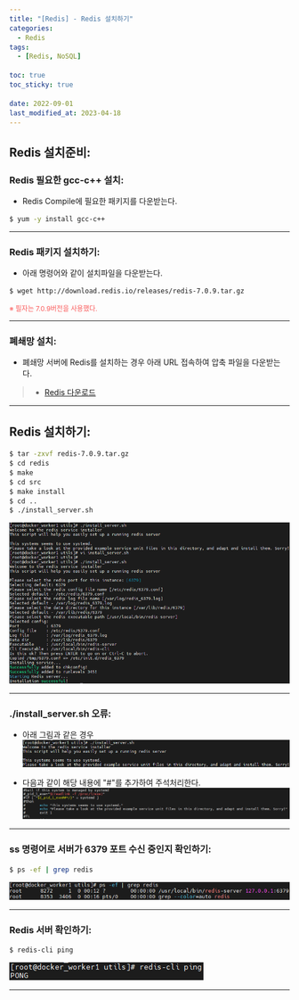 ```yaml
---
title: "[Redis] - Redis 설치하기"
categories:
  - Redis
tags:
  - [Redis, NoSQL]

toc: true
toc_sticky: true

date: 2022-09-01
last_modified_at: 2023-04-18
---
```


## Redis 설치준비:
### Redis 필요한 gcc-c++ 설치:
- Redis Compile에 필요한 패키지를 다운받는다.
```bash
$ yum -y install gcc-c++
```

* * *

### Redis 패키지 설치하기:
- 아래 명령어와 같이 설치파일을 다운받는다.
```bash
$ wget http://download.redis.io/releases/redis-7.0.9.tar.gz
```
<span style="color:#FA5858; font-size:12px">※ 필자는 7.0.9버전을 사용했다.</span>

* * *

### 폐쇄망 설치:
- 폐쇄망 서버에 Redis를 설치하는 경우 아래 URL 접속하여 압축 파일을 다운받는다.
> * [Redis 다운로드](http://download.redis.io/releases/ "Redis 다운로드")

* * *

## Redis 설치하기:
```bash
$ tar -zxvf redis-7.0.9.tar.gz
$ cd redis
$ make
$ cd src
$ make install
$ cd ..
$ ./install_server.sh
```
[![./install_server.sh 실행화면](/assets/images/DB/Redis%20install_server.sh%20%EC%8B%A4%ED%96%89%ED%99%94%EB%A9%B4.PNG)](/assets/images/DB/Redis%20install_server.sh%20%EC%8B%A4%ED%96%89%ED%99%94%EB%A9%B4.PNG)

* * *

### ./install_server.sh 오류:
- 아래 그림과 같은 경우
[![./install_server.sh 오류](/assets/images/DB/Redis%20install_server.sh%20%EC%98%A4%EB%A5%98.PNG)](/assets/images/DB/Redis%20install_server.sh%20%EC%98%A4%EB%A5%98.PNG)

- 다음과 같이 해당 내용에 "#"를 추가하여 주석처리한다.
[![./install_server.sh 오류 조치방법](/assets/images/DB/Redis%20install_server.sh%20%EC%98%A4%EB%A5%98%20%EC%A1%B0%EC%B9%98%EB%B0%A9%EB%B2%95.PNG)](/assets/images/DB/Redis%20install_server.sh%20%EC%98%A4%EB%A5%98%20%EC%A1%B0%EC%B9%98%EB%B0%A9%EB%B2%95.PNG)

* * *

### ss 명령어로 서버가 6379 포트 수신 중인지 확인하기:
```bash
$ ps -ef | grep redis
```
[![텍스트](/assets/images/DB/Redis%20%EC%8B%A4%ED%96%89%20%ED%99%95%EC%9D%B8.PNG)](/assets/images/DB/Redis%20%EC%8B%A4%ED%96%89%20%ED%99%95%EC%9D%B8.PNG)

* * *

### Redis 서버 확인하기:
```bash
$ redis-cli ping
```
[![텍스트](/assets/images/DB/Redis%20%EC%84%9C%EB%B2%84%20%ED%99%95%EC%9D%B8.PNG)](/assets/images/DB/Redis%20%EC%84%9C%EB%B2%84%20%ED%99%95%EC%9D%B8.PNG)

* * *